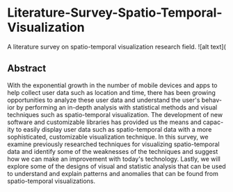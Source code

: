 # Literature-Survey-Spatio-Temporal-Visualization

A literature survey on spatio-temporal visualization research field. 
![alt text](
## Abstract

With the exponential growth in the number of mobile devices and apps
to help collect user data such as location and time, there has been growing
opportunities to analyze these user data and understand the user's behav-
ior by performing an in-depth analysis with statistical methods and visual
techniques such as spatio-temporal visualization. The development of new
software and customizable libraries has provided us the means and capac-
ity to easily display user data such as spatio-temporal data with a more
sophisticated, customizable visualization technique. In this survey, we
examine previously researched techniques for visualizing spatio-temporal
data and identify some of the weaknesses of the techniques and suggest
how we can make an improvement with today's technology. Lastly, we
will explore some of the designs of visual and statistic analysis that can
be used to understand and explain patterns and anomalies that can be
found from spatio-temporal visualizations.

